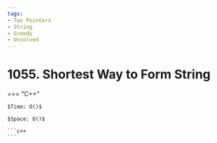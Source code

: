 ```yaml
---
tags:
- Two Pointers
- String
- Greedy
- Unsolved
---
```



# 1055. Shortest Way to Form String

=== "C++"

    $Time: O()$

    $Space: O()$

    ```c++
    ```